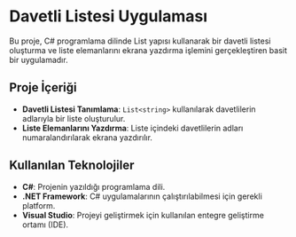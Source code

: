 # Davetli Listesi Uygulaması

Bu proje, C# programlama dilinde List yapısı kullanarak bir davetli listesi oluşturma ve liste elemanlarını ekrana yazdırma işlemini gerçekleştiren basit bir uygulamadır. 

## Proje İçeriği

- **Davetli Listesi Tanımlama**: `List<string>` kullanılarak davetlilerin adlarıyla bir liste oluşturulur.
- **Liste Elemanlarını Yazdırma**: Liste içindeki davetlilerin adları numaralandırılarak ekrana yazdırılır.

## Kullanılan Teknolojiler

- **C#**: Projenin yazıldığı programlama dili.
- **.NET Framework**: C# uygulamalarının çalıştırılabilmesi için gerekli platform.
- **Visual Studio**: Projeyi geliştirmek için kullanılan entegre geliştirme ortamı (IDE).
